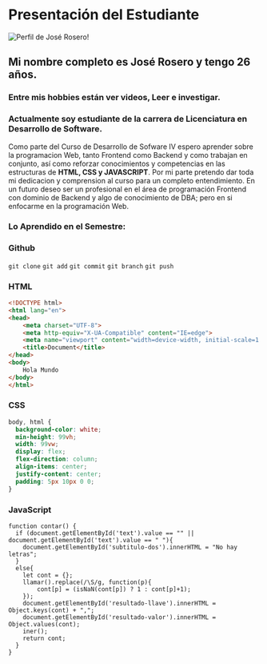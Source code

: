 # Presentación del Estudiante

![Perfil de José Rosero!](https://i.pinimg.com/originals/2e/45/14/2e45149ce1f55f5fd532cf8426a9b31c.gif)

## Mi nombre completo es **José Rosero** y tengo 26 años.

### Entre mis hobbies están ver videos, Leer e investigar.

### Actualmente soy estudiante de la carrera de Licenciatura en Desarrollo de Software.

Como parte del Curso de Desarrollo de Sofware IV espero aprender sobre la programacion Web, tanto Frontend como Backend y como trabajan en conjunto, así como reforzar conocimientos y competencias en las estructuras de **HTML, CSS y JAVASCRIPT**. Por mi parte pretendo dar toda mi dedicacion y comprension al curso para un completo entendimiento.
En un futuro deseo ser un profesional en el área de programación Frontend con dominio de Backend y algo de conocimiento de DBA; pero en si enfocarme en la programación Web.

### Lo Aprendido en el Semestre:

### Github

``git clone``
``git add``
``git commit``
``git branch``
``git push``

### HTML

```HTML
<!DOCTYPE html>
<html lang="en">
<head>
    <meta charset="UTF-8">
    <meta http-equiv="X-UA-Compatible" content="IE=edge">
    <meta name="viewport" content="width=device-width, initial-scale=1.0">
    <title>Document</title>
</head>
<body>
    Hola Mundo
</body>
</html>
```

### CSS

```CSS
body, html {
  background-color: white;
  min-height: 99vh;
  width: 99vw;
  display: flex;
  flex-direction: column;
  align-items: center;
  justify-content: center;
  padding: 5px 10px 0 0;
}
```

### JavaScript

```JS
function contar() {
  if (document.getElementById('text').value == "" || document.getElementById('text').value == " "){
    document.getElementById('subtitulo-dos').innerHTML = "No hay letras";
  }
  else{
    let cont = {};
    llamar().replace(/\S/g, function(p){
        cont[p] = (isNaN(cont[p]) ? 1 : cont[p]+1);
    });
    document.getElementById('resultado-llave').innerHTML = Object.keys(cont) + ",";
    document.getElementById('resultado-valor').innerHTML = Object.values(cont);
    iner();
    return cont;
  }
}
```
